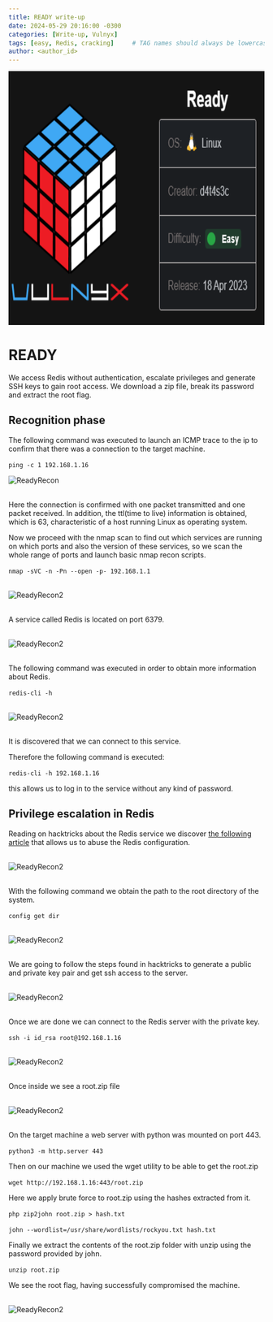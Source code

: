 ```yaml
---
title: READY write-up
date: 2024-05-29 20:16:00 -0300
categories: [Write-up, Vulnyx]
tags: [easy, Redis, cracking]     # TAG names should always be lowercase
author: <author_id>
---
```


<img src="../assets/img/commons/Ready/Ready%20portada.png" alt="Ready" style="width:800px; height:500px;">

# READY

We access Redis without authentication, escalate privileges and generate SSH keys to gain root access. We download a zip file, break its password and extract the root flag.

## Recognition phase

The following command was executed to launch an ICMP trace to the ip to confirm that there was a connection to the target machine.

```ping -c 1 192.168.1.16 ``` 


<img src="..\assets\img\commons\Ready\ReadyRecon.png" alt="ReadyRecon" style="max-width: 600px; height: auto; display: block; margin: 0 auto;"><br>


Here the connection is confirmed with one packet transmitted and one packet received. In addition, the ttl(time to live) information is obtained, which is 63, characteristic of a host running Linux as operating system. 

Now we proceed with the nmap scan to find out which services are running on which ports and also the version of these services, so we scan the whole range of ports and launch basic nmap recon scripts.

```nmap -sVC -n -Pn --open -p- 192.168.1.1```

<br><img src="..\assets\img\commons\Ready\ReadyRecon2.png" alt="ReadyRecon2" style="max-width: 600px; height: auto; display: block; margin: 0 auto;"></br>

A service called Redis is located on port 6379.

<br><img src="..\assets\img\commons\Ready\whatIsReady.png" alt="ReadyRecon2" style="max-width: 600px; height: auto; display: block; margin: 0 auto;"><br>

The following command was executed in order to obtain more information about Redis.

```redis-cli -h ```

<br><img src="..\assets\img\commons\Ready\RedisInformation.png" alt="ReadyRecon2" style="max-width: 600px; height: auto; display: block; margin: 0 auto;"><br>

It is discovered that we can connect to this service.

Therefore the following command is executed:

```redis-cli -h 192.168.1.16```

this allows us to log in to the service without any kind of password.

## Privilege escalation in Redis

Reading on hacktricks about the Redis service we discover [the following article](https://book.hacktricks.xyz/network-services-pentesting/6379-pentesting-redis) that allows us to abuse the Redis configuration.

<br><img src="..\assets\img\commons\Ready\RedisExploit.png" alt="ReadyRecon2" style="max-width: 600px; height: auto; display: block; margin: 0 auto;"><br>

With the following command we obtain the path to the root directory of the system.

```config get dir```


<br><img src="..\assets\img\commons\Ready\Escalation1.png" alt="ReadyRecon2" style="max-width: 600px; height: auto; display: block; margin: 0 auto;"><br>

We are going to follow the steps found in hacktricks to generate a public and private key pair and get ssh access to the server.

<br><img src="..\assets\img\commons\Ready\Escalation2.png" alt="ReadyRecon2" style="max-width: 600px; height: auto; display: block; margin: 0 auto;"><br>

Once we are done we can connect to the Redis server with the private key.

```ssh -i id_rsa root@192.168.1.16```

<br><img src="..\assets\img\commons\Ready\Escalation3.png" alt="ReadyRecon2" style="max-width: 600px; height: auto; display: block; margin: 0 auto;"><br>

Once inside we see a root.zip file

<br><img src="..\assets\img\commons\Ready\Escalation4.png" alt="ReadyRecon2" style="max-width: 600px; height: auto; display: block; margin: 0 auto;"><br>

On the target machine a web server with python was mounted on port 443.

```python3 -m http.server 443```

Then on our machine we used the wget utility to be able to get the root.zip

```wget http://192.168.1.16:443/root.zip```

Here we apply brute force to root.zip using the hashes extracted from it.

```php zip2john root.zip > hash.txt```

```john --wordlist=/usr/share/wordlists/rockyou.txt hash.txt ```

Finally we extract the contents of the root.zip folder with unzip using the password provided by john.

```unzip root.zip```

We see the root flag, having successfully compromised the machine.

<br><img src="..\assets\img\commons\Ready\Escalation5.png" alt="ReadyRecon2" style="max-width: 600px; height: auto; display: block; margin: 0 auto;"><br>